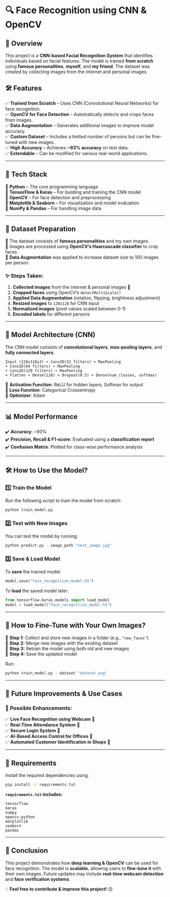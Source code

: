 # **🔍 Face Recognition using CNN & OpenCV**  

## **📌 Overview**  
This project is a **CNN-based Facial Recognition System** that identifies individuals based on facial features. The model is trained **from scratch** using **famous personalities**, **myself**, and **my friend**. The dataset was created by collecting images from the internet and personal images.  

## **🛠️ Features**  
✅ **Trained from Scratch** – Uses CNN (Convolutional Neural Networks) for face recognition.  
✅ **OpenCV for Face Detection** – Automatically detects and crops faces from images.  
✅ **Data Augmentation** – Generates additional images to improve model accuracy.  
✅ **Custom Dataset** – Includes a limited number of persons but can be fine-tuned with new images.  
✅ **High Accuracy** – Achieves **~93% accuracy** on test data.  
✅ **Extendable** – Can be modified for various real-world applications.  

---

## **🔧 Tech Stack**  
🔹 **Python** – The core programming language  
🔹 **TensorFlow & Keras** – For building and training the CNN model  
🔹 **OpenCV** – For face detection and preprocessing  
🔹 **Matplotlib & Seaborn** – For visualization and model evaluation  
🔹 **NumPy & Pandas** – For handling image data  

---

## **📂 Dataset Preparation**  
📌 The dataset consists of **famous personalities** and my own images.  
📌 Images are processed using **OpenCV’s Haarcascade classifier** to crop faces.  
📌 **Data Augmentation** was applied to increase dataset size to 100 images per person.  

### **✨ Steps Taken:**  
1. **Collected images** from the internet & personal images 📸  
2. **Cropped faces** using OpenCV’s `detectMultiScale()`  
3. **Applied Data Augmentation** (rotation, flipping, brightness adjustment)  
4. **Resized images** to `128x128` for CNN input  
5. **Normalized images** (pixel values scaled between 0-1)  
6. **Encoded labels** for different persons  

---

## **🧠 Model Architecture (CNN)**
The CNN model consists of **convolutional layers**, **max-pooling layers**, and **fully connected layers**.  

```
Input (128x128x3) ➡️ Conv2D(32 filters) ➡️ MaxPooling  
➡️ Conv2D(64 filters) ➡️ MaxPooling  
➡️ Conv2D(128 filters) ➡️ MaxPooling  
➡️ Flatten ➡️ Dense(128) ➡️ Dropout(0.5) ➡️ Dense(num_classes, softmax)
```

📌 **Activation Function**: ReLU for hidden layers, Softmax for output  
📌 **Loss Function**: Categorical Crossentropy  
📌 **Optimizer**: Adam  

---

## **📊 Model Performance**  
✔️ **Accuracy**: ~93%  
✔️ **Precision, Recall & F1-score**: Evaluated using a **classification report**  
✔️ **Confusion Matrix**: Plotted for class-wise performance analysis  

---

## **🛠️ How to Use the Model?**  
### **1️⃣ Train the Model**  
Run the following script to train the model from scratch:  
```bash
python train_model.py
```

### **2️⃣ Test with New Images**  
You can test the model by running:  
```python
python predict.py --image_path "test_image.jpg"
```

### **3️⃣ Save & Load Model**  
To **save** the trained model:  
```python
model.save("face_recognition_model.h5")
```
To **load** the saved model later:  
```python
from tensorflow.keras.models import load_model
model = load_model("face_recognition_model.h5")
```

---

## **📂 How to Fine-Tune with Your Own Images?**  
🔹 **Step 1:** Collect and store new images in a folder (e.g., `"new_faces"`)  
🔹 **Step 2:** Merge new images with the existing dataset  
🔹 **Step 3:** Retrain the model using both old and new images  
🔹 **Step 4:** Save the updated model  

Run:  
```python
python train_model.py --dataset "dataset_aug"
```

---

## **📌 Future Improvements & Use Cases**  
### 🚀 **Possible Enhancements:**  
✅ **Live Face Recognition using Webcam** 🎥  
✅ **Real-Time Attendance System** 🏫  
✅ **Secure Login System** 🔐  
✅ **AI-Based Access Control for Offices** 🏢  
✅ **Automated Customer Identification in Shops** 🛒  

---

## **📜 Requirements**  
Install the required dependencies using:  
```bash
pip install -r requirements.txt
```
**`requirements.txt` includes:**  
```
tensorflow
keras
numpy
opencv-python
matplotlib
seaborn
pandas
```

---

## **🔗 Conclusion**  
This project demonstrates how **deep learning & OpenCV** can be used for face recognition. The model is **scalable**, allowing users to **fine-tune it** with their own images. Future updates may include **real-time webcam detection** and **face verification systems**.  

💡 **Feel free to contribute & improve this project!** 😊  
